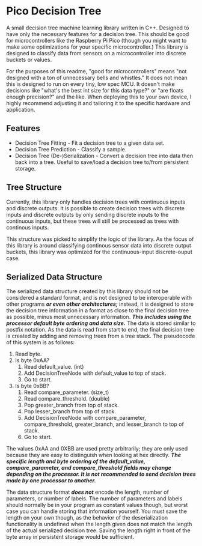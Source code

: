 # Pico Decision Tree
A small decision tree machine learning library written in C++. Designed to have only the necessary features for a decision tree. This should be good for microcontrollers like the Raspberry Pi Pico (though you might want to make some optimizations for your specific microcontroller.) This library is designed to classify data from sensors on a microcontroller into discrete buckets or values.

For the purposes of this readme, "good for microcontrollers" means "not designed with a ton of unnecessary bells and whistles." It does not mean this is designed to run on every tiny, low spec MCU. It doesn't make decisions like "what's the best int size for this data type?" or "are floats enough precision?" and the like. When deploying this to your own device, I highly recommend adjusting it and tailoring it to the specific hardware and application.

## Features
* Decision Tree Fitting - Fit a decision tree to a given data set.
* Decision Tree Prediction - Classify a sample.
* Decision Tree (De-)Serialization - Convert a decision tree into data then back into a tree. Useful to save/load a decision tree to/from persistent storage.

## Tree Structure
Currently, this library only handles decision trees with continuous inputs and discrete outputs. It is possible to create decision trees with discrete inputs and discrete outputs by only sending discrete inputs to the continuous inputs, but these trees will still be processed as trees with continous inputs.

This structure was picked to simplify the logic of the library. As the focus of this library is around classifying continous sensor data into discrete output buckets, this library was optimized for the continuous-input discrete-ouput case.

## Serialized Data Structure
The serialized data structure created by this library should not be considered a standard format, and is not designed to be interoperable with other programs ***or even other architectures;*** instead, it is designed to store the decision tree information in a format as close to the final decision tree as possible, minus most unnecessary information. ***This includes using the processor default byte ordering and data size.*** The data is stored similar to postfix notation. As the data is read from start to end, the final decision tree is created by adding and removing trees from a tree stack. The pseudocode of this system is as follows:

1. Read byte.
2. Is byte 0xAA?
    1. Read default_value. (int)
    2. Add DecisionTreeNode with default_value to top of stack.
    3. Go to start.
3. Is byte 0xBB?
    1. Read compare_parameter. (size_t)
    2. Read compare_threshold. (double)
    3. Pop greater_branch from top of stack.
    4. Pop lesser_branch from top of stack.
    5. Add DecisionTreeNode with compare_parameter, compare_threshold, greater_branch, and lesser_branch to top of stack.
    6. Go to start.

The values 0xAA and 0XBB are used pretty arbitrarily; they are only used because they are easy to distinguish when looking at hex directly. ***The specific length and byte ordering of the default_value, compare_parameter, and compare_threshold fields may change depending on the processor. It is not recommended to send decision trees made by one processor to another.***

The data structure format ***does not*** encode the length, number of parameters, or number of labels. The number of parameters and labels should normally be in your program as constant values though, but worst case you can handle storing that information yourself. You must save the length on your own though, as the behavior of the deserialization functionality is undefined when the length given does not match the length of the actual serialized decision tree. Saving the length right in front of the byte array in persistent storage would be sufficient.
